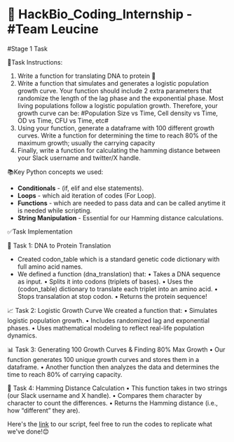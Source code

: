 # 🚀 HackBio_Coding_Internship - #Team Leucine
#Stage 1 Task

📌Task Instructions:
1. Write a function for translating DNA to protein 🧬
2. Write a function that simulates and generates a logistic population growth curve. Your function should include 2 extra parameters that randomize the length of the lag phase and the exponential phase. Most living populations follow a logistic population growth. Therefore, your growth curve can be: #Population Size vs Time, Cell density vs Time, OD vs Time, CFU vs Time, etc#
3. Using your function, generate a dataframe with 100 different growth curves. Write a function for determining the time to reach 80% of the maximum growth; usually the carrying capacity
4. Finally, write a function for calculating the hamming distance between your Slack username and twitter/X handle.

📚Key Python concepts we used:

- **Conditionals** - (if, elif and else statements).
- **Loops** - which aid iteration of codes (For Loop).
- **Functions** - which are needed to pass data and can be called anytime it is needed while scripting.
- **String Manipulation** - Essential for our Hamming distance calculations.

✅Task Implementation 

🧬 Task 1: DNA to Protein Translation
- Created codon_table which is a standard genetic code dictionary with full amino acid names.
- We defined a function (dna_translation) that:
•	Takes a DNA sequence as input.
•	Splits it into codons (triplets of bases).
•	Uses the (codon_table) dictionary to translate each triplet into an amino acid.
• Stops transalation at stop codon.
•	Returns the protein sequence! 

📈 Task 2: Logistic Growth Curve
We created a function that:
•	Simulates logistic population growth.
•	Includes randomized lag and exponential phases.
•	Uses mathematical modeling to reflect real-life population dynamics.

📊 Task 3: Generating 100 Growth Curves & Finding 80% Max Growth
•	Our function generates 100 unique growth curves and stores them in a dataframe.
•	Another function then analyzes the data and determines the time to reach 80% of carrying capacity.

🔢 Task 4: Hamming Distance Calculation
•	This function takes in two strings (our Slack username and X handle).
•	Compares them character by character to count the differences.
•	Returns the Hamming distance (i.e., how “different” they are).

Here's the [link](https://github.com/Ifeoluwa734/HackBio-Bio-coding-Internship/blob/main/Stage_1/Code) to our script, feel free to run the codes to replicate what we've done!😊

